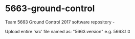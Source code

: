 # 5663-ground-control
Team 5663 Ground Control 2017 software repository -

Upload entire 'src' file named as:
"5663.version"
e.g. 5663.1.0

